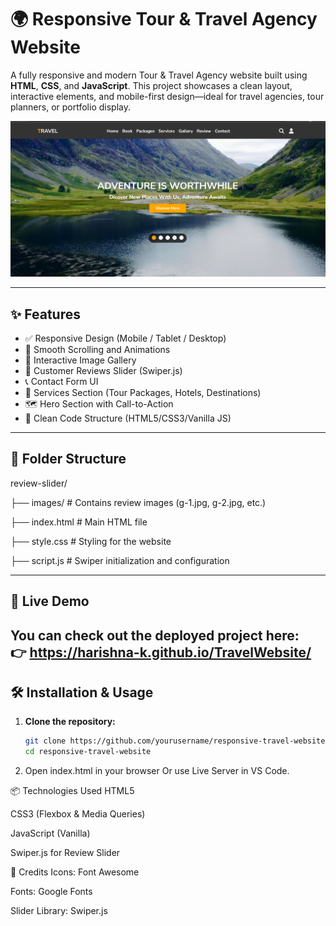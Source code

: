 # 🌍 Responsive Tour & Travel Agency Website

A fully responsive and modern Tour & Travel Agency website built using **HTML**, **CSS**, and **JavaScript**. This project showcases a clean layout, interactive elements, and mobile-first design—ideal for travel agencies, tour planners, or portfolio display.

![Travel Website Screenshot](images/demo-screenshot.png) <!-- Replace with your actual image path -->

---

## ✨ Features

- ✅ Responsive Design (Mobile / Tablet / Desktop)
- 🎯 Smooth Scrolling and Animations
- 📸 Interactive Image Gallery
- 🧾 Customer Reviews Slider (Swiper.js)
- 📞 Contact Form UI
- 📍 Services Section (Tour Packages, Hotels, Destinations)
- 🗺️ Hero Section with Call-to-Action
- 💬 Clean Code Structure (HTML5/CSS3/Vanilla JS)

---

## 📁 Folder Structure

review-slider/

├── images/ # Contains review images (g-1.jpg, g-2.jpg, etc.)

├── index.html # Main HTML file

├── style.css # Styling for the website

├── script.js # Swiper initialization and configuration


---

## 🚀 Live Demo

You can check out the deployed project here:  
👉 https://harishna-k.github.io/TravelWebsite/
---

## 🛠️ Installation & Usage

1. **Clone the repository:**
   ```bash
   git clone https://github.com/yourusername/responsive-travel-website.git
   cd responsive-travel-website
   
2. Open index.html in your browser
Or use Live Server in VS Code.

📦 Technologies Used
HTML5

CSS3 (Flexbox & Media Queries)

JavaScript (Vanilla)

Swiper.js for Review Slider

📢 Credits
Icons: Font Awesome

Fonts: Google Fonts

Slider Library: Swiper.js


